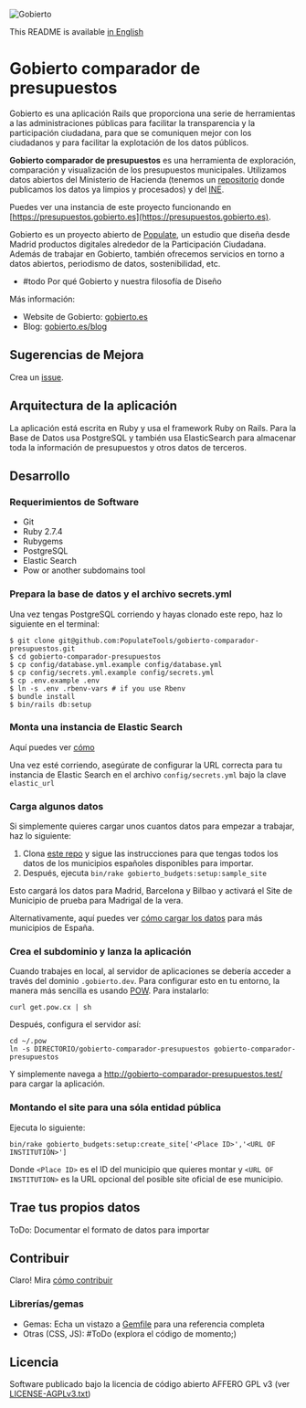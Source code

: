 
![Gobierto](https://gobierto.es/assets/logo_gobierto.png)

This README is available [in English](README_EN.md)

# Gobierto comparador de presupuestos

Gobierto es una aplicación Rails que proporciona una serie de herramientas a las administraciones públicas para facilitar la transparencia y la participación ciudadana, para que se comuniquen mejor con los ciudadanos y para facilitar la explotación de los datos públicos.

**Gobierto comparador de presupuestos** es una herramienta de exploración, comparación y visualización de los presupuestos municipales. Utilizamos datos abiertos del Ministerio de Hacienda (tenemos un [repositorio](https://github.com/PopulateTools/gobierto-budgets-data) donde publicamos los datos ya limpios y procesados) y del [INE](http://ine.es).

Puedes ver una instancia de este proyecto funcionando en [https://presupuestos.gobierto.es](https://presupuestos.gobierto.es).

Gobierto es un proyecto abierto de [Populate](http://populate.tools), un estudio que diseña desde Madrid productos digitales alrededor de la Participación Ciudadana. Además de trabajar en Gobierto, también ofrecemos servicios en torno a datos abiertos, periodismo de datos, sostenibilidad, etc.

* #todo Por qué Gobierto y nuestra filosofía de Diseño

Más información:

* Website de Gobierto: [gobierto.es](http://gobierto.es)
* Blog: [gobierto.es/blog](http://gobierto.es/blog)

## Sugerencias de Mejora

Crea un [issue](https://github.com/PopulateTools/gobierto-comparador-presupuestos/issues).

## Arquitectura de la aplicación

La aplicación está escrita en Ruby y usa el framework Ruby on Rails. Para la Base de Datos usa PostgreSQL y también usa ElasticSearch para almacenar toda la información de presupuestos y otros datos de terceros.

## Desarrollo

### Requerimientos de Software

- Git
- Ruby 2.7.4
- Rubygems
- PostgreSQL
- Elastic Search
- Pow or another subdomains tool

### Prepara la base de datos y el archivo secrets.yml

Una vez tengas PostgreSQL corriendo y hayas clonado este repo, haz lo siguiente en el terminal:

```
$ git clone git@github.com:PopulateTools/gobierto-comparador-presupuestos.git
$ cd gobierto-comparador-presupuestos
$ cp config/database.yml.example config/database.yml
$ cp config/secrets.yml.example config/secrets.yml
$ cp .env.example .env
$ ln -s .env .rbenv-vars # if you use Rbenv
$ bundle install
$ bin/rails db:setup
```

### Monta una instancia de Elastic Search

Aquí puedes ver [cómo](https://www.elastic.co/guide/en/elasticsearch/guide/current/running-elasticsearch.html)

Una vez esté corriendo, asegúrate de configurar la URL correcta para tu instancia de Elastic Search en el archivo `config/secrets.yml` bajo la clave `elastic_url`

### Carga algunos datos

Si simplemente quieres cargar unos cuantos datos para empezar a trabajar, haz lo siguiente:

1. Clona [este repo](https://github.com/PopulateTools/gobierto-budgets-data) y sigue las instrucciones para que tengas todos los datos de los municipios españoles disponibles para importar.
2. Después, ejecuta `bin/rake gobierto_budgets:setup:sample_site`

Esto cargará los datos para Madrid, Barcelona y Bilbao y activará el Site de Municipio de prueba para Madrigal de la vera.

Alternativamente, aquí puedes ver [cómo cargar los datos](https://github.com/PopulateTools/gobierto/wiki/Loading-Gobierto-Data) para más municipios de España.

### Crea el subdominio y lanza la aplicación

Cuando trabajes en local, al servidor de aplicaciones se debería acceder a través del dominio `.gobierto.dev`. Para configurar esto en tu entorno, la manera más sencilla es usando [POW](http://pow.cx/). Para instalarlo:

```
curl get.pow.cx | sh
```

Después, configura el servidor así:

```
cd ~/.pow
ln -s DIRECTORIO/gobierto-comparador-presupuestos gobierto-comparador-presupuestos
```

Y simplemente navega a http://gobierto-comparador-presupuestos.test/ para cargar la aplicación.

### Montando el site para una sóla entidad pública

Ejecuta lo siguiente:

```
bin/rake gobierto_budgets:setup:create_site['<Place ID>','<URL OF INSTITUTION>']
```
Donde `<Place ID>` es el ID del municipio que quieres montar y `<URL OF INSTITUTION>` es la URL opcional del posible site oficial de ese municipio.

## Trae tus propios datos

ToDo: Documentar el formato de datos para importar

## Contribuir

Claro! Mira [cómo contribuir](https://github.com/PopulateTools/gobierto-comparador-presupuestos/blob/master/CONTRIBUTING_ES.md)

### Librerías/gemas

* Gemas: Echa un vistazo a [Gemfile](https://github.com/PopulateTools/gobierto-comparador-presupuestos/blob/master/Gemfile) para una referencia completa
* Otras (CSS, JS): #ToDo (explora el código de momento;)

## Licencia

Software publicado bajo la licencia de código abierto AFFERO GPL v3 (ver [LICENSE-AGPLv3.txt](https://github.com/PopulateTools/gobierto-comparador-presupuestos/blob/master/LICENSE-AGPLv3.txt))
